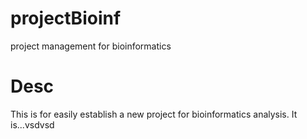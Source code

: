 # projectBioinf
project management for bioinformatics

# Desc
This is for easily establish a new project for bioinformatics analysis.
It is...vsdvsd